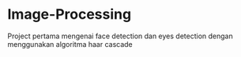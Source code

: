 # Image-Processing
Project pertama mengenai face detection dan eyes detection dengan menggunakan algoritma haar cascade
